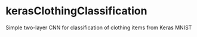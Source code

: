 # kerasClothingClassification
Simple two-layer CNN for classification of clothing items from Keras MNIST
